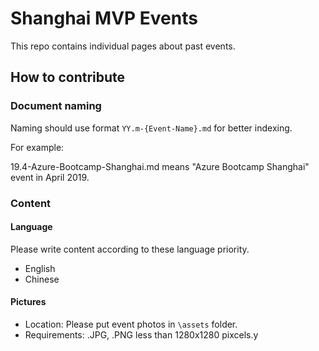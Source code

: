# Shanghai MVP Events

This repo contains individual pages about past events.

## How to contribute

### Document naming

Naming should use format ```YY.m-{Event-Name}.md``` for better indexing.

For example:

19.4-Azure-Bootcamp-Shanghai.md means "Azure Bootcamp Shanghai" event in April 2019.

### Content

#### Language 

Please write content according to these language priority.

- English
- Chinese  

#### Pictures

- Location: Please put event photos in ```\assets``` folder. 
- Requirements: .JPG, .PNG less than 1280x1280 pixcels.y
